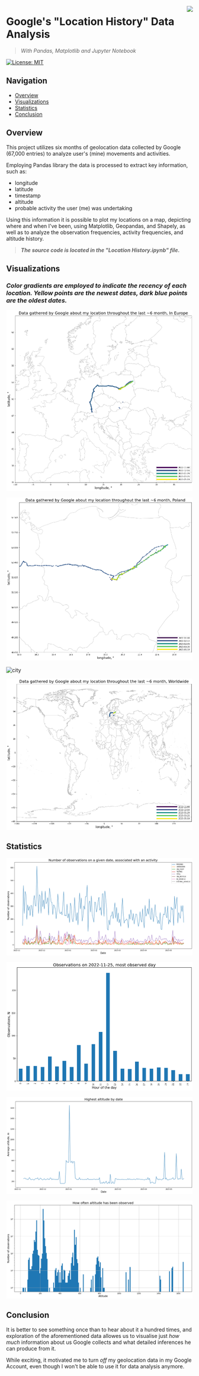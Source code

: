 <img src="https://github.com/a-vishniavetski/google-location-history/assets/132013288/ddd1dd25-f45c-4966-bc30-c2826f2070cc" align="right" height="150"></img>

# Google's "Location History" Data Analysis
> _With Pandas, Matplotlib and Jupyter Notebook_


[![License: MIT](https://img.shields.io/badge/License-MIT-yellow.svg)](https://opensource.org/licenses/MIT)

## Navigation

- [Overview](#overview)
- [Visualizations](#Visualizations)
- [Statistics](#Statistics)
- [Conclusion](#Conclusion)

## Overview

This project utilizes six months of geolocation data collected by Google (67,000 entries) to analyze user's (mine) movements and activities. 

Employing Pandas library the data is processed to extract key information, such as:
* longitude
* latitude
* timestamp
* altitude
* probable activity the user (me) was undertaking

Using this information it is possible to plot my locations on a map, depicting where and when I've been, using Matplotlib, Geopandas, and Shapely, as well as to analyze the observation frequencies, activity frequencies, and altitude history.

> ***The source code is located in the "Location History.ipynb" file.***

## Visualizations
### _Color gradients are employed to indicate the recency of each location. Yellow points are the newest dates, dark blue points are the oldest dates._

![europe][europe]

![poland][poland]

![city][city]

![world][world]

## Statistics

![observations][observations]

![most_obs_day][most_obs_day]

![altitude_hist][altitude_hist]

![altitude][altitude]

## Conclusion

It is better to see something once than to hear about it a hundred times, and exploration of the aforementioned data allowes us to visualise just _how much_ information about us Google collects and what detailed inferences he can produce from it. 

While exciting, it motivated me to turn _off_ my geolocation data in my Google Account, even though I won't be able to use it for data analysis anymore.

[europe]: https://github.com/a-vishniavetski/google-location-history/blob/main/output/europe.png "Europe"
[poland]: https://github.com/a-vishniavetski/google-location-history/blob/main/output/poland.png "Poland"
[city]: https://github.com/a-vishniavetski/google-location-history/assets/132013288/b6b931b8-48c4-44e6-8d04-51d87e6bf73c "City"
[world]: https://github.com/a-vishniavetski/google-location-history/blob/main/output/world.png
[observations]: https://github.com/a-vishniavetski/google-location-history/blob/main/output/observations.png "Observations"
[most_obs_day]: https://github.com/a-vishniavetski/google-location-history/blob/main/output/most_obs_day.png "Most observed day"
[altitude_hist]: https://github.com/a-vishniavetski/google-location-history/blob/main/output/altitude_hist.png "Altitude histogram"
[altitude]: https://github.com/a-vishniavetski/google-location-history/blob/main/output/altitude.png "Altitude"
